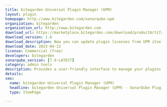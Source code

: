 ```yaml
---
title: bitegarden Universal Plugin Manager (UPM)
layout: plugin
homepage: http://www.bitegarden.com/sonarqube-upm
organization: bitegarden
organization_url: http://www.bitegarden.com
download_url: https://marketplace.bitegarden.com/download/productArtifact?productName=bitegarden-sonarqube-upm&productVersion=1.6&productFileExt=jar&customerEmail=sonarplugins@gmail.com&customerName=sonarqube&customerSurnames=marketplace&customerCompany=bitegarden
download_version: 1.6
download_description: Now you can update plugin licenses from UPM itself
download_date: 2023-04-13
license: Commercial (free)
developers: bitegarden
sonarqube_version: [7.9-LATEST]
category: admin tools
description: Provides a user-friendly interface to manage your plugins
details: 
seo:
  name: bitegarden Universal Plugin Manager (UPM)
  headline: bitegarden Universal Plugin Manager (UPM) - SonarQube Plugin
  type: ItemPage

---
```

